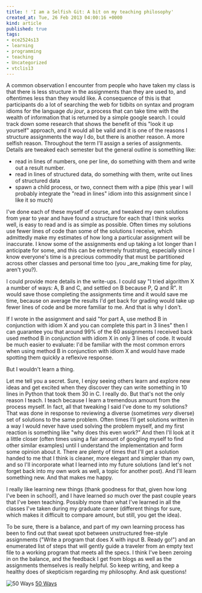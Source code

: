 ```yaml
---
title: ! 'I am a Selfish Git: A bit on my teaching philosophy'
created_at: Tue, 26 Feb 2013 04:00:16 +0000
kind: article
published: true
tags:
- ece2524s13
- learning
- programming
- teaching
- Uncategorized
- vtclis13
---
```


A common observation I encounter from people who have taken my class
is that there is less structure in the assignments than they are used
to, and oftentimes less than they would like. A consequence of this is
that participants do a lot of searching the web for tidbits on syntax
and program idioms for the language _du jour_, a process that can take
time with the wealth of information that is returned by a simple
google search. I could track down some research that shows the benefit
of this "look it up yourself" approach, and it would all be valid and
it is one of the reasons I structure assignments the way I do, but
there is another reason. A more selfish reason. Throughout the term
I'll assign a series of assignments. Details are tweaked each semester
but the general outline is something like:

- read in lines of numbers, one per line, do something with them and
  write out a result number.
- read in lines of structured data, do something with them, write out
  lines of structured data
- spawn a child process, or two, connect them with a pipe (this year I
  will probably integrate the "read in lines" idiom into this
  assignment since I like it so much)

I've done each of these myself of course, and tweaked my own solutions
from year to year and have found a structure for each that I think
works well, is easy to read and is as simple as possible. Often times
my solutions use fewer lines of code than some of the solutions I
receive, which admittedly make my estimates of how long a particular
assignment will be inaccurate. I know some of the assignments end up
taking a lot longer than I anticipate for some, and this can be
extremely frustrating, especially since I know everyone's time is a
precious commodity that must be partitioned across other classes and
personal time too (you _are_making time for play, aren't you?).

I could provide more details in the write-ups. I could say "I tried
algorithm X a number of ways: A, B and C, and settled on B because P,
Q and R". It would save those completing the assignments time and it
would save me time, because on average the results I'd get back for
grading would take up fewer lines of code and be more familiar to
me. And that is why I don't.

If I wrote in the assignment and said "for part A, use method B in
conjunction with idiom X and you can complete this part in 3 lines"
then I can guarantee you that around 99% of the 60 assignments I
received back used method B in conjunction with idiom X in only 3
lines of code. It would be much easier to evaluate: I'd be familiar
with the most common errors when using method B in conjunction with
idiom X and would have made spotting them quickly a reflexive
response.

But I wouldn't learn a thing.

Let me tell you a secret. Sure, I enjoy seeing others learn and
explore new ideas and get excited when they discover they can write
something in 10 lines in Python that took them 30 in C. I really
do. But that's not the only reason I teach. I teach because I learn a
tremendous amount from the process myself. In fact, all that tweaking
I said I've done to my solutions? That was done in response to
reviewing a diverse (sometimes _very_ diverse) set of solutions to the
same problem. Often times I'll get solutions written in a way I would
never have used solving the problem myself, and my first reaction is
something like "why does this even work?" And then I'll look at it a
little closer (often times using a fair amount of googling myself to
find other similar examples) until I understand the implementation and
form some opinion about it. There are plenty of times that I'll get a
solution handed to me that I think is cleaner, more elegant and
simpler than my own, and so I'll incorporate what I learned into my
future solutions (and let's not forget back into my own work as well,
a topic for another post). And I'll learn something new. And that
makes me happy.

I really like learning new things (thank goodness for that, given how
long I've been in school!), and I have learned _so_ much over the past
couple years that I've been teaching. Possibly more than what I've
learned in all the classes I've taken during my graduate career
(different things for sure, which makes it difficult to compare
amount, but still, you get the idea).

To be sure, there is a balance, and part of my own learning process
has been to find out that sweat spot between unstructured free-style
assignments ("Write a program that does X with input B. Ready go!")
and an enumerated list of steps that will gently guide a traveler from
an empty text file to a working program that meets all the specs. I
think I've been zeroing in on the balance, and the feedback I get from
blogs as well as the assignments themselves is really helpful. So keep
writing, and keep a healthy does of skepticism regarding my
philosophy. And ask questions!

![50 Ways](/assets/posts/50_ways.png)
[50 Ways](http://xkcd.com/118/)
